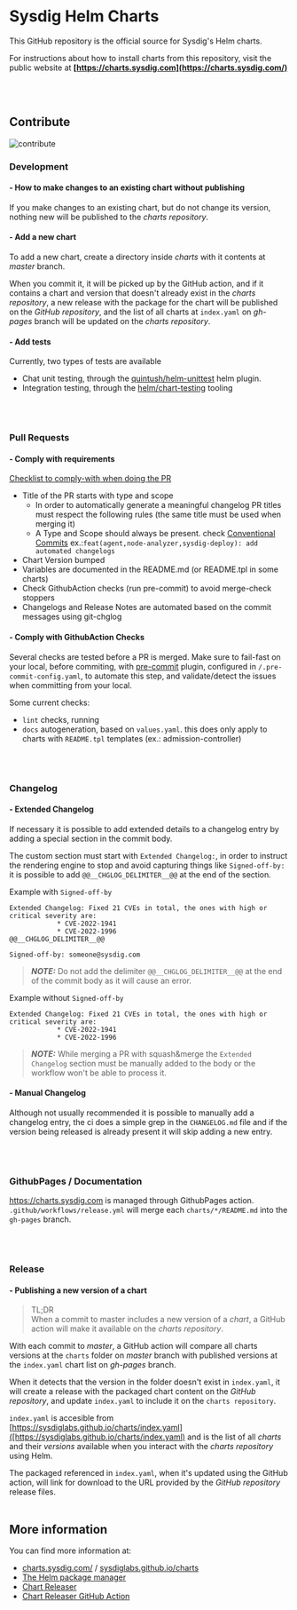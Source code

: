 # Sysdig Helm Charts

This GitHub repository is the official source for Sysdig's Helm charts.

 For instructions about how to install charts from this repository, visit the public website at
**[https://charts.sysdig.com](https://charts.sysdig.com/)**

<br/><br/>

## Contribute

![contribute](https://user-images.githubusercontent.com/1073243/180266068-2695317f-5b05-4075-b432-6861330a5ef3.gif)

### Development

#### - How to make changes to an existing chart without publishing

If you make changes to an existing chart, but do not change its version, nothing new will be published to the _charts repository_.

#### - Add a new chart

To add a new chart, create a directory inside _charts_ with it contents at _master_ branch.

When you commit it, it will be picked up by the GitHub action, and if it contains a chart and version that doesn't already exist in the _charts repository_, a new release with the package for the chart will be published on the _GitHub repository_,
and the list of all charts at `index.yaml` on _gh-pages_ branch will be updated on the _charts repository_.

#### - Add tests

Currently, two types of tests are available
- Chat unit testing, through the [quintush/helm-unittest](https://github.com/quintush/helm-unittest) helm plugin.
- Integration testing, through the [helm/chart-testing](https://github.com/helm/chart-testing/) tooling

<br/><br/>

### Pull Requests

#### - Comply with requirements

[Checklist to comply-with when doing the PR](./.github/PULL_REQUEST_TEMPLATE.md)

  - Title of the PR starts with type and scope
    - In order to automatically generate a meaningful changelog PR titles must respect the following rules (the same title must be used when merging it)
    - A Type and Scope should always be present. check [Conventional Commits](https://www.conventionalcommits.org/en/v1.0.0/)
      ex.:`feat(agent,node-analyzer,sysdig-deploy): add automated changelogs`
  - Chart Version bumped
  - Variables are documented in the README.md (or README.tpl in some charts)
  - Check GithubAction checks (run pre-commit) to avoid merge-check stoppers
  - Changelogs and Release Notes are automated based on the commit messages using git-chglog

#### - Comply with GithubAction Checks

Several checks are tested before a PR is merged.
Make sure to fail-fast on your local, before commiting, with [pre-commit](https://pre-commit.com/) plugin, configured in `/.pre-commit-config.yaml`, to automate this step, and validate/detect the issues when committing from your local.

Some current checks:
- `lint` checks, running
- `docs` autogeneration, based on `values.yaml`. this does only apply to charts with `README.tpl` templates (ex.: admission-controller)

<br/><br/>

### Changelog

#### - Extended Changelog

If necessary it is possible to add extended details to a changelog entry by adding a special section in the commit body.

The custom section must start with `Extended Changelog:`, in order to instruct the rendering engine to stop and avoid capturing things like `Signed-off-by:` it is possible to add `@@__CHGLOG_DELIMITER__@@` at the end of the section.

Example with `Signed-off-by`
```
Extended Changelog: Fixed 21 CVEs in total, the ones with high or critical severity are:
            * CVE-2022-1941
            * CVE-2022-1996
@@__CHGLOG_DELIMITER__@@

Signed-off-by: someone@sysdig.com
```

> **_NOTE:_**  Do not add the delimiter `@@__CHGLOG_DELIMITER__@@` at the end of the commit body as it will cause an error.

Example without `Signed-off-by`
```
Extended Changelog: Fixed 21 CVEs in total, the ones with high or critical severity are:
            * CVE-2022-1941
            * CVE-2022-1996
```

> **_NOTE:_**  While merging a PR with squash&merge the `Extended Changelog` section must be manually added to the body or the workflow won't be able to process it.

#### - Manual Changelog

Although not usually recommended it is possible to manually add a changelog entry, the ci does a simple grep in the `CHANGELOG.md` file and if the version being released is already present it will skip adding a new entry.

<br/><br/>

### GithubPages / Documentation

https://charts.sysdig.com is managed through GithubPages action.
`.github/workflows/release.yml` will merge each `charts/*/README.md` into the `gh-pages` branch.

<br/><br/>

### Release

#### - Publishing a new version of a chart

> TL;DR
> <br/>When a commit to master includes a new version of a _chart_, a GitHub action will make it available on the _charts repository_.

With each commit to _master_, a GitHub action will compare all charts versions at the `charts` folder on _master_ branch with published versions at the `index.yaml` chart list on _gh-pages_ branch.

When it detects that the version in the folder doesn't exist in  `index.yaml`, it will create a release with the packaged chart content on the _GitHub repository_, and update `index.yaml` to include it on the `charts repository`.

`index.yaml` is accesible from [https://sysdiglabs.github.io/charts/index.yaml]([https://sysdiglabs.github.io/charts/index.yaml) and is the list of all _charts_ and their _versions_ available when you interact with the _charts repository_ using Helm.

The packaged referenced in `index.yaml`, when it's updated using the GitHub action, will link for download to the URL provided by the _GitHub repository_ release files.
<br/><br/>

## More information

You can find more information at:
* [charts.sysdig.com/](https://charts.sysdig.com/) / [sysdiglabs.github.io/charts](https://sysdiglabs.github.io/charts)
* [The Helm package manager](https://helm.sh/)
* [Chart Releaser](https://github.com/helm/chart-releaser)
* [Chart Releaser GitHub Action](https://github.com/helm/chart-releaser-action)
